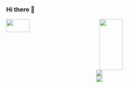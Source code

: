 ### Hi there 👋

<div style="display:flex">
  <div style="width:50%"> <img style="width:50%" src="https://github-readme-stats.vercel.app/api/top-langs/?username=Kww0k&hide_title=true&hide_border=true&layout=compact&langs_count=6&text_color=000&icon_color=fff&bg_color=0,52fa5a,4dfcff,c64dff&theme=graywhite" /> </div>

<div style="width:50%"> <img style="width:50%" height="137px" src="https://github-readme-stats.vercel.app/api?username=Kww0k&hide_title=true&hide_border=true&show_icons=trueline_height=21&text_color=000&icon_color=000&bg_color=0,ea6161,ffc64d,fffc4d,52fa5a&theme=graywhite" /> </div>
</div>

<div align="center"> <img src="https://github-readme-streak-stats.herokuapp.com/?user=sun0225SUN" /> </div>

<div align="center"> <img src="https://metrics.lecoq.io/Kww0k?template=classic&config.timezone=Asia%2FShanghai"> </div>
